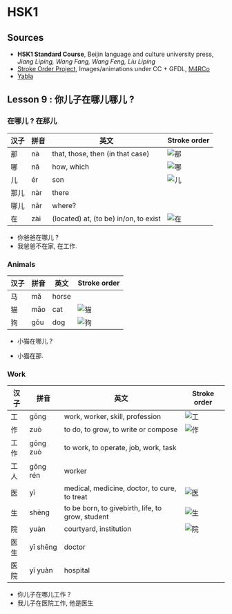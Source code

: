 # HSK1

## Sources

- **HSK1 Standard Course**, Beijin language and culture university press, *Jiang Liping, Wang Fang, Wang Feng, Liu Liping*
- [Stroke Order Project](https://commons.wikimedia.org/wiki/Commons:Stroke_Order_Project), Images/animations under CC + GFDL, [M4RCo](https://commons.wikimedia.org/wiki/User:M4RC0)
- [Yabla](https://chinese.yabla.com)

## Lesson 9 : 你儿子在哪儿哪儿 ?

### 在哪儿 ? 在那儿

| 汉子 | 拼音 | 英文                                  | Stroke order                                              |
| ---- | ---- | ------------------------------------- | --------------------------------------------------------- |
| 那   | nà   | that, those, then (in that case)      | ![那](Stroke_order/那.png)                                |
| 哪   | nǎ   | how, which                            | ![哪](Stroke_order/哪.png)                                |
| 儿   | ér   | son                                   | ![儿](Stroke_order/儿.png)                                |
| 那儿 | nàr  | there                                 |                                                           |
| 哪儿 | nǎr  | where?                                |                                                           |
| 在   | zài  | (located) at, (to be) in/on, to exist | ![在](C:\Users\Hugo\OneDrive\Chinese\Stroke_order\在.png) |

- 你爸爸在哪儿 ?
- 我爸爸不在家, 在工作.

### Animals

| 汉子 | 拼音 | 英文  | Stroke order                                              |
| ---- | ---- | ----- | --------------------------------------------------------- |
| 马   | mǎ   | horse |                                                           |
| 猫   | māo  | cat   | ![猫](C:\Users\Hugo\OneDrive\Chinese\Stroke_order\猫.png) |
| 狗   | gǒu  | dog   | ![狗](C:\Users\Hugo\OneDrive\Chinese\Stroke_order\狗.png) |

- 小猫在哪儿 ?

- 小猫在那.

### Work

| 汉子 | 拼音     | 英文                                             | Stroke order                                              |
| ---- | -------- | ------------------------------------------------ | --------------------------------------------------------- |
| 工   | gōng     | work, worker, skill, profession                  | ![工](C:\Users\Hugo\OneDrive\Chinese\Stroke_order\工.png) |
| 作   | zuò      | to do, to grow, to write or compose              | ![作](C:\Users\Hugo\OneDrive\Chinese\Stroke_order\作.png) |
| 工作 | gōng zuò | to work, to operate, job, work, task             |                                                           |
| 工人 | gōng rén | worker                                           |                                                           |
| 医   | yī       | medical, medicine, doctor, to cure, to treat     | ![医](C:\Users\Hugo\OneDrive\Chinese\Stroke_order\医.png) |
| 生   | shēng    | to be born, to givebirth, life, to grow, student | ![生](Stroke_order/生.png)                                |
| 院   | yuàn     | courtyard, institution                           | ![院](C:\Users\Hugo\OneDrive\Chinese\Stroke_order\院.png) |
| 医生 | yī shēng | doctor                                           |                                                           |
| 医院 | yī yuàn  | hospital                                         |                                                           |

- 你儿子在哪儿工作 ?
- 我儿子在医院工作, 他是医生